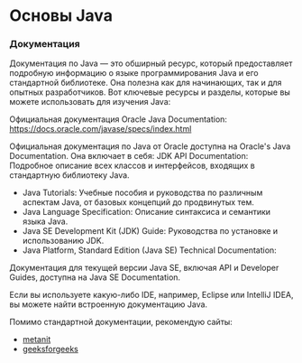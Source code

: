 # Основы Java

### Документация

Документация по Java — это обширный ресурс, который предоставляет подробную информацию о языке программирования Java и его стандартной библиотеке. Она полезна как для начинающих, так и для опытных разработчиков. Вот ключевые ресурсы и разделы, которые вы можете использовать для изучения Java:

Официальная документация
Oracle Java Documentation:
https://docs.oracle.com/javase/specs/index.html

Официальная документация по Java от Oracle доступна на Oracle's Java Documentation. Она включает в себя:
JDK API Documentation: Подробное описание всех классов и интерфейсов, входящих в стандартную библиотеку Java.
- Java Tutorials: Учебные пособия и руководства по различным аспектам Java, от базовых концепций до продвинутых тем.
- Java Language Specification: Описание синтаксиса и семантики языка Java.
- Java SE Development Kit (JDK) Guide: Руководства по установке и использованию JDK.
- Java Platform, Standard Edition (Java SE) Technical Documentation:

Документация для текущей версии Java SE, включая API и Developer Guides, доступна на Java SE Documentation.

 Если вы используете какую-либо IDE, например, Eclipse или IntelliJ IDEA, вы можете найти встроенную документацию Java.

Помимо стандартной документации, рекомендую сайты: 
- [metanit](https://metanit.com/java/tutorial/) 
- [geeksforgeeks](https://www.geeksforgeeks.org/java/)